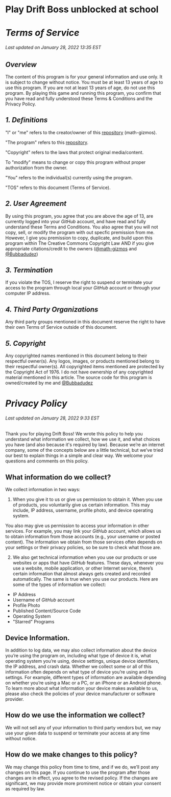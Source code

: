 # **Play Drift Boss unblocked at school**

#  *Terms of Service* 
###### Last updated on  *January 28, 2022 13:35 EST*

## *Overview*
The content of this program is for your general information and use only. It is subject to change without notice. You must be at least 13 years of age to use this program. If you are not at least 13 years of age, do not use this program. By playing this game and running this program, you confirm that you have read and fully understood these Terms & Conditions and the Privacy Policy.

##  *1. Definitions* 
  "I" or "me" refers to the creator/owner of this [repository](https://math-gizmos.github.io/Drift-Boss/) (math-gizmos).

  "The program" refers to this [repository](https://math-gizmos.github.io/Drift-Boss/).

  "Copyright" refers to the laws that protect original media/content.

To "modify" means to change or copy this program without proper authorization from the owner.

  "You" refers to the individual(s) currently using the program.

  "TOS" refers to this document (Terms of Service).

## *2. User Agreement*
  By using this program, you agree that you are above the age of 13, are currently logged into your *GitHub* account, and have read and fully understand these Terms and Conditions. You also agree that you will not copy, sell, or modify the program with out specfic premission from me. However, I give you premission to copy, duplicate, and build upon this program within The Creative Commons Copyright Law AND if you give appropriate citations/credit to the owners ([@math-gizmos](https://github.com/math-gizmos) and [@Bubbadudez](https://github.com/Bubbadudez)) 
  
##  *3. Termination*
  If you violate the TOS, I reserve the right to suspend or terminate your access to the program through local your *GitHub*  account or through your computer IP address. 

##  *4. Third Party Organizations*
  Any third party groups mentioned in this document reserve the right to have their own Terms of Service outside of this document.

##  *5. Copyright* 

  Any copyrighted names mentioned in this document belong to their respectful owner(s). Any logos, images, or products mentioned belong to their respectful owner(s). All copyrighted items mentioned are protected by the Copyright Act of 1976. I do not have ownership of any copyrighted material mentioned in this article. The source code for this program is owned/created by me and [@Bubbadudez](https://github.com/Bubbadudez)


# *Privacy Policy*
###### Last updated on  *January 28, 2022 9:33 EST*

Thank you for playing Drift Boss! We wrote this policy to help you understand what information we collect, how we use it, and what choices you have (and also because it's required by law). Because we’re an internet company, some of the concepts below are a little technical, but we’ve tried our best to explain things in a simple and clear way. We welcome your questions and comments on this policy.

## What information do we collect?
We collect information in two ways:

1. When you give it to us or give us permission to obtain it.
When you use of products, you voluntarily give us certain information. This may include, IP address, username, profile photo, and device operating system.

You also may give us permission to access your information in other services. For example, you may link your *GitHub* account, which allows us to obtain information from those accounts (e.g., your username or posted content). The information we obtain from those services often depends on your settings or their privacy policies, so be sure to check what those are.

2. We also get technical information when you use our products or use websites or apps that have *GitHub* features.
These days, whenever you use a website, mobile application, or other Internet service, there’s certain information that almost always gets created and recorded automatically. The same is true when you use our products. Here are some of the types of information we collect:
- IP Address
- Username of *GitHub* account
- Profile Photo
- Published Content/Source Code
- Operating System
- "Starred" Programs

## Device Information. 
In addition to log data, we may also collect information about the device you’re using the program on, including what type of device it is, what operating system you’re using, device settings, unique device identifiers, the IP address, and crash data. Whether we collect some or all of this information often depends on what type of device you’re using and its settings. For example, different types of information are available depending on whether you’re using a Mac or a PC, or an iPhone or an Android phone. To learn more about what information your device makes available to us, please also check the policies of your device manufacturer or software provider.

## How do we use the information we collect?
We will not sell any of your information to third party vendors but, we may use your given data to suspend or terminate your access at any time without notice.

## How do we make changes to this policy?
We may change this policy from time to time, and if we do, we’ll post any changes on this page. If you continue to use the program after those changes are in effect, you agree to the revised policy. If the changes are significant, we may provide more prominent notice or obtain your consent as required by law.
